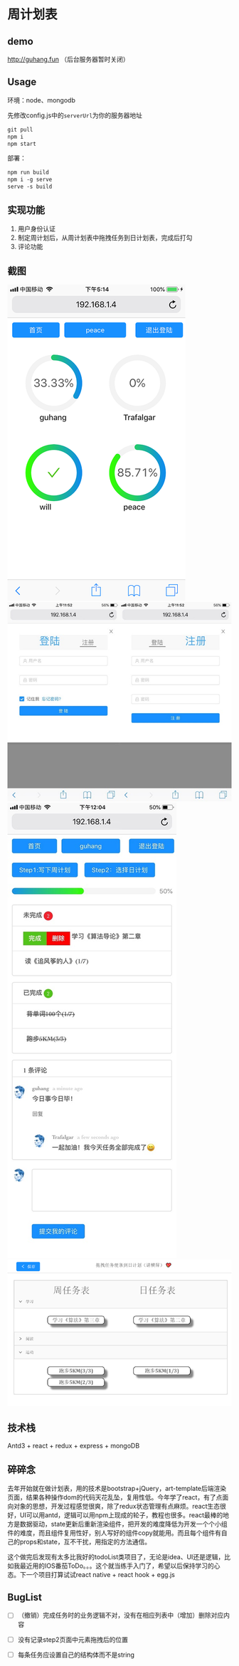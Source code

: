 # 周计划表
## demo
http://guhang.fun （后台服务器暂时关闭）
## Usage
环境：node、mongodb

先修改config.js中的`serverUrl`为你的服务器地址
```
git pull
npm i 
npm start
```
部署：
 ``` 
 npm run build
 npm i -g serve
 serve -s build
 ```
## 实现功能
1. 用户身份认证
2. 制定周计划后，从周计划表中拖拽任务到日计划表，完成后打勾
3. 评论功能
## 截图
![avatar](/img/1.png)
![avatar](/img/2.jpg)
![avatar](/img/3.jpg)
![avatar](/img/4.png)
## 技术栈
Antd3 + react + redux + express + mongoDB
## 碎碎念
去年开始就在做计划表，用的技术是bootstrap+jQuery，art-template后端渲染页面，结果各种操作dom的代码天花乱坠，复用性低。今年学了react，有了点面向对象的思想，开发过程感觉很爽，除了redux状态管理有点麻烦。react生态很好，UI可以用antd，逻辑可以用npm上现成的轮子，教程也很多。react最棒的地方是数据驱动，state更新后重新渲染组件，把开发的难度降低为开发一个个小组件的难度，而且组件复用性好，别人写好的组件copy就能用。而且每个组件有自己的props和state，互不干扰，用指定的方法通信。

这个做完后发现有太多比我好的todoList类项目了，无论是idea、UI还是逻辑，比如我最近用的IOS番茄ToDo。。。这个就当练手入门了，希望以后保持学习的心态。下一个项目打算试试react native + react hook + egg.js
## BugList
- [ ] （撤销）完成任务时的业务逻辑不对，没有在相应列表中（增加）删除对应内容
- [ ] 没有记录step2页面中元素拖拽后的位置
- [ ] 每条任务应设置自己的结构体而不是string


